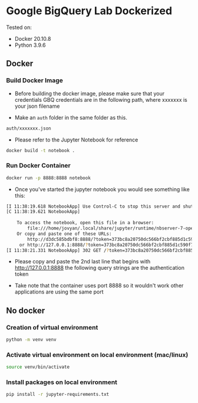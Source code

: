 # Google BigQuery Lab Dockerized

Tested on:
* Docker 20.10.8
* Python 3.9.6

## Docker

### Build Docker Image

* Before building the docker image, please make sure that your credentials GBQ credentials are in the following path, where xxxxxxx is your json filename

* Make an `auth` folder in the same folder as this.

```bash
auth/xxxxxxx.json
``` 

* Please refer to the Jupyter Notebook for reference

```bash
docker build -t notebook .
```

### Run Docker Container
```bash
docker run -p 8888:8888 notebook 
```
* Once you've started the jupyter notebook you would see something like this:

```bash
[I 11:38:19.618 NotebookApp] Use Control-C to stop this server and shut down all kernels (twice to skip confirmation).
[C 11:38:19.621 NotebookApp] 
    
    To access the notebook, open this file in a browser:
        file:///home/jovyan/.local/share/jupyter/runtime/nbserver-7-open.html
    Or copy and paste one of these URLs:
        http://d3dc585bdbf8:8888/?token=373bc8a20750dc566bf2cbf885d1c590f7a998ea025e1ef2
     or http://127.0.0.1:8888/?token=373bc8a20750dc566bf2cbf885d1c590f7a998ea025e1ef2
[I 11:38:21.331 NotebookApp] 302 GET /?token=373bc8a20750dc566bf2cbf885d1c590f7a998ea025e1ef2 (172.17.0.1) 0.690000ms
```
* Please copy and paste the 2nd last line that begins with http://127.0.0.1:8888 the following query strings are the authentication token

* Take note that the container uses port 8888 so it wouldn't work other applications are using the same port

## No docker

### Creation of virtual environment

```bash
python -m venv venv
```

### Activate virtual environment on local environment (mac/linux)

```bash
source venv/bin/activate
```

### Install packages on local environment

```bash
pip install -r jupyter-requirements.txt
```
